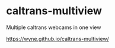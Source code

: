 # caltrans-multiview

Multiple caltrans webcams in one view

https://wyne.github.io/caltrans-multiview/
